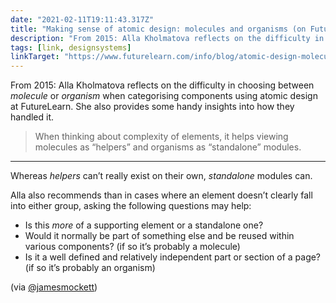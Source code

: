```yaml
---
date: "2021-02-11T19:11:43.317Z"
title: "Making sense of atomic design: molecules and organisms (on Future Learn)"
description: "From 2015: Alla Kholmatova reflects on the difficulty in choosing between molecule or organism when categorising components using atomic design at FutureLearn."
tags: [link, designsystems]
linkTarget: "https://www.futurelearn.com/info/blog/atomic-design-molecules-organisms"
---
```

From 2015: Alla Kholmatova reflects on the difficulty in choosing between _molecule_ or _organism_ when categorising components using atomic design at FutureLearn. She also provides some handy insights into how they handled it.

> When thinking about complexity of elements, it helps viewing molecules as “helpers” and organisms as “standalone” modules.
---

Whereas _helpers_ can’t really exist on their own, _standalone_ modules can.

Alla also recommends than in cases where an element doesn’t clearly fall into either group, asking the following questions may help:

- Is this _more_ of a supporting element or a standalone one?
- Would it normally be part of something else and be reused within various components? (if so it’s probably a molecule)
- Is it a well defined and relatively independent part or section of a page? (if so it’s probably an organism) 

(via [@jamesmockett](https://twitter.com/jamesmockett))
